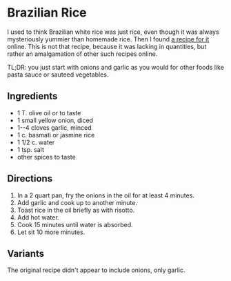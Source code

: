 # Brazilian Rice

I used to think Brazilian white rice was just rice, even though it was always mysteriously yummier than homemade rice.  Then I found [a recipe for it](https://braziliankitchenabroad.com/brazilian-white-rice/) online.  This is not that recipe, because it was lacking in quantities, but rather an amalgamation of other such recipes online.

TL;DR: you just start with onions and garlic as you would for other foods like pasta sauce or sauteed vegetables.

## Ingredients

* 1 T. olive oil or to taste
* 1 small yellow onion, diced
* 1--4 cloves garlic, minced
* 1 c. basmati or jasmine rice
* 1 1/2 c. water
* 1 tsp. salt
* other spices to taste

## Directions

1. In a 2 quart pan, fry the onions in the oil for at least 4 minutes.
2. Add garlic and cook up to another minute.
3. Toast rice in the oil briefly as with risotto.
4. Add hot water.
5. Cook 15 minutes until water is absorbed.
6. Let sit 10 more minutes.

## Variants

The original recipe didn't appear to include onions, only garlic.
